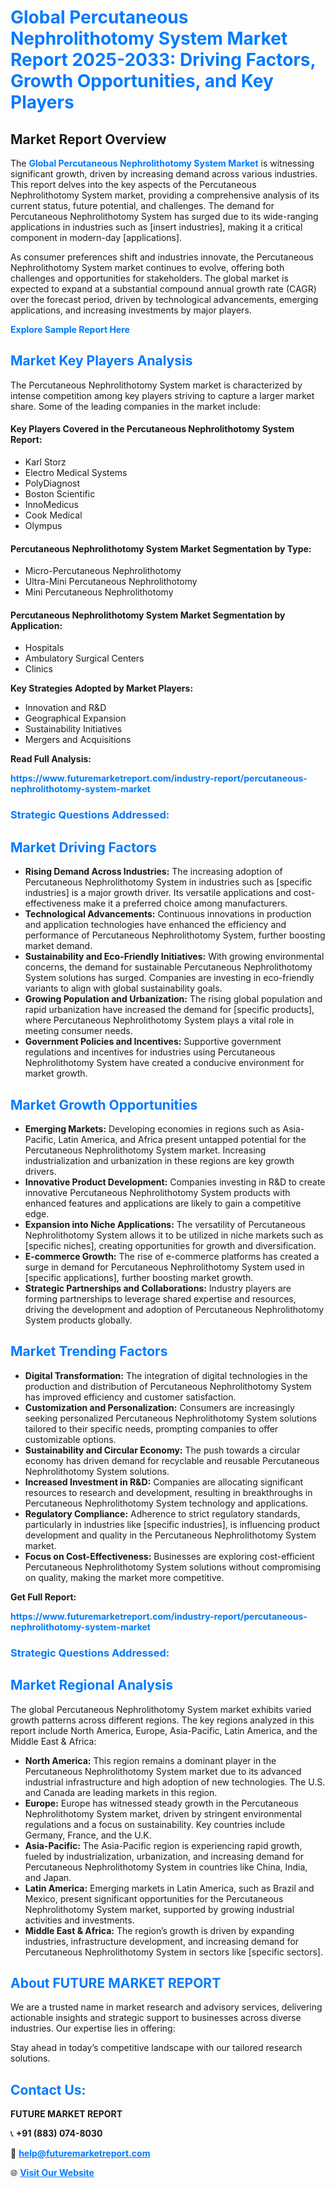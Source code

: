 <h1 style="color: #007BFF;">Global Percutaneous Nephrolithotomy System Market Report 2025-2033: Driving Factors, Growth Opportunities, and Key Players</h1>

<section id="overview">
<h2>Market Report Overview</h2>
<p>The <a href="https://www.futuremarketreport.com/industry-report/percutaneous-nephrolithotomy-system-market" style="color: #007BFF; text-decoration: none;"><strong>Global Percutaneous Nephrolithotomy System Market</strong></a> is witnessing significant growth, driven by increasing demand across various industries. This report delves into the key aspects of the Percutaneous Nephrolithotomy System market, providing a comprehensive analysis of its current status, future potential, and challenges. The demand for Percutaneous Nephrolithotomy System has surged due to its wide-ranging applications in industries such as [insert industries], making it a critical component in modern-day [applications].</p>
<p>As consumer preferences shift and industries innovate, the Percutaneous Nephrolithotomy System market continues to evolve, offering both challenges and opportunities for stakeholders. The global market is expected to expand at a substantial compound annual growth rate (CAGR) over the forecast period, driven by technological advancements, emerging applications, and increasing investments by major players.</p>
</section>

<section id="overview">
<p><a href="https://www.futuremarketreport.com/request-sample/reportId=77201" style="color: #007BFF; text-decoration: none;"><strong>Explore Sample Report Here</strong></a></p>
</section>

<section id="key-players">
<h2 style="color: #007BFF;">Market Key Players Analysis</h2>
<p>The Percutaneous Nephrolithotomy System market is characterized by intense competition among key players striving to capture a larger market share. Some of the leading companies in the market include:</p>
<h4>Key Players Covered in the Percutaneous Nephrolithotomy System Report:</h4>
<ul><li>Karl Storz</li><li>Electro Medical Systems</li><li>PolyDiagnost</li><li>Boston Scientific</li><li>InnoMedicus</li><li>Cook Medical</li><li>Olympus</li></ul>
<h4>Percutaneous Nephrolithotomy System Market Segmentation by Type:</h4>
<ul><li>Micro-Percutaneous Nephrolithotomy</li><li>Ultra-Mini Percutaneous Nephrolithotomy</li><li>Mini Percutaneous Nephrolithotomy</li></ul>

<h4>Percutaneous Nephrolithotomy System Market Segmentation by Application:</h4>
<ul><li>Hospitals</li><li>Ambulatory Surgical Centers</li><li>Clinics</li></ul>
<p><strong>Key Strategies Adopted by Market Players:</strong></p>
<ul>
<li>Innovation and R&D</li>
<li>Geographical Expansion</li>
<li>Sustainability Initiatives</li>
<li>Mergers and Acquisitions</li>
</ul>
</section>

<section>
<p><strong>Read Full Analysis: </strong></p><a href="https://www.futuremarketreport.com/industry-report/percutaneous-nephrolithotomy-system-market" style="color: #007BFF; text-decoration: none;"><strong>https://www.futuremarketreport.com/industry-report/percutaneous-nephrolithotomy-system-market</strong></a>
<h3 style="color: #007BFF;">Strategic Questions Addressed:</h3>
</section>

<section id="driving-factors">
<h2 style="color: #007BFF;">Market Driving Factors</h2>
<ul>
<li><strong>Rising Demand Across Industries:</strong> The increasing adoption of Percutaneous Nephrolithotomy System in industries such as [specific industries] is a major growth driver. Its versatile applications and cost-effectiveness make it a preferred choice among manufacturers.</li>
<li><strong>Technological Advancements:</strong> Continuous innovations in production and application technologies have enhanced the efficiency and performance of Percutaneous Nephrolithotomy System, further boosting market demand.</li>
<li><strong>Sustainability and Eco-Friendly Initiatives:</strong> With growing environmental concerns, the demand for sustainable Percutaneous Nephrolithotomy System solutions has surged. Companies are investing in eco-friendly variants to align with global sustainability goals.</li>
<li><strong>Growing Population and Urbanization:</strong> The rising global population and rapid urbanization have increased the demand for [specific products], where Percutaneous Nephrolithotomy System plays a vital role in meeting consumer needs.</li>
<li><strong>Government Policies and Incentives:</strong> Supportive government regulations and incentives for industries using Percutaneous Nephrolithotomy System have created a conducive environment for market growth.</li>
</ul>
</section>

<section id="growth-opportunities">
<h2 style="color: #007BFF;">Market Growth Opportunities</h2>
<ul>
<li><strong>Emerging Markets:</strong> Developing economies in regions such as Asia-Pacific, Latin America, and Africa present untapped potential for the Percutaneous Nephrolithotomy System market. Increasing industrialization and urbanization in these regions are key growth drivers.</li>
<li><strong>Innovative Product Development:</strong> Companies investing in R&D to create innovative Percutaneous Nephrolithotomy System products with enhanced features and applications are likely to gain a competitive edge.</li>
<li><strong>Expansion into Niche Applications:</strong> The versatility of Percutaneous Nephrolithotomy System allows it to be utilized in niche markets such as [specific niches], creating opportunities for growth and diversification.</li>
<li><strong>E-commerce Growth:</strong> The rise of e-commerce platforms has created a surge in demand for Percutaneous Nephrolithotomy System used in [specific applications], further boosting market growth.</li>
<li><strong>Strategic Partnerships and Collaborations:</strong> Industry players are forming partnerships to leverage shared expertise and resources, driving the development and adoption of Percutaneous Nephrolithotomy System products globally.</li>
</ul>
</section>

<section id="trending-factors">
<h2 style="color: #007BFF;">Market Trending Factors</h2>
<ul>
<li><strong>Digital Transformation:</strong> The integration of digital technologies in the production and distribution of Percutaneous Nephrolithotomy System has improved efficiency and customer satisfaction.</li>
<li><strong>Customization and Personalization:</strong> Consumers are increasingly seeking personalized Percutaneous Nephrolithotomy System solutions tailored to their specific needs, prompting companies to offer customizable options.</li>
<li><strong>Sustainability and Circular Economy:</strong> The push towards a circular economy has driven demand for recyclable and reusable Percutaneous Nephrolithotomy System solutions.</li>
<li><strong>Increased Investment in R&D:</strong> Companies are allocating significant resources to research and development, resulting in breakthroughs in Percutaneous Nephrolithotomy System technology and applications.</li>
<li><strong>Regulatory Compliance:</strong> Adherence to strict regulatory standards, particularly in industries like [specific industries], is influencing product development and quality in the Percutaneous Nephrolithotomy System market.</li>
<li><strong>Focus on Cost-Effectiveness:</strong> Businesses are exploring cost-efficient Percutaneous Nephrolithotomy System solutions without compromising on quality, making the market more competitive.</li>
</ul>
</section>

<section>
<p><strong>Get Full Report: </strong></p><a href="https://www.futuremarketreport.com/industry-report/percutaneous-nephrolithotomy-system-market" style="color: #007BFF; text-decoration: none;"><strong>https://www.futuremarketreport.com/industry-report/percutaneous-nephrolithotomy-system-market</strong></a>
<h3 style="color: #007BFF;">Strategic Questions Addressed:</h3>
</section>


<section id="regional-analysis">
<h2 style="color: #007BFF;">Market Regional Analysis</h2>
<p>The global Percutaneous Nephrolithotomy System market exhibits varied growth patterns across different regions. The key regions analyzed in this report include North America, Europe, Asia-Pacific, Latin America, and the Middle East & Africa:</p>
<ul>
<li><strong>North America:</strong> This region remains a dominant player in the Percutaneous Nephrolithotomy System market due to its advanced industrial infrastructure and high adoption of new technologies. The U.S. and Canada are leading markets in this region.</li>
<li><strong>Europe:</strong> Europe has witnessed steady growth in the Percutaneous Nephrolithotomy System market, driven by stringent environmental regulations and a focus on sustainability. Key countries include Germany, France, and the U.K.</li>
<li><strong>Asia-Pacific:</strong> The Asia-Pacific region is experiencing rapid growth, fueled by industrialization, urbanization, and increasing demand for Percutaneous Nephrolithotomy System in countries like China, India, and Japan.</li>
<li><strong>Latin America:</strong> Emerging markets in Latin America, such as Brazil and Mexico, present significant opportunities for the Percutaneous Nephrolithotomy System market, supported by growing industrial activities and investments.</li>
<li><strong>Middle East & Africa:</strong> The region’s growth is driven by expanding industries, infrastructure development, and increasing demand for Percutaneous Nephrolithotomy System in sectors like [specific sectors].</li>
</ul>
</section>

<footer>
<h2 style="color: #007BFF;">About FUTURE MARKET REPORT</h2>
<p>We are a trusted name in market research and advisory services, delivering actionable insights and strategic support to businesses across diverse industries. Our expertise lies in offering:</p>

<p>Stay ahead in today’s competitive landscape with our tailored research solutions.</p>

<h2 style="color: #007BFF;">Contact Us:</h2>
<p><strong>FUTURE MARKET REPORT</strong></p>
<p>📞 <strong>+91 (883) 074-8030</strong></p>
<p>📧 <strong><a href="mailto:help@futuremarketreport.com" style="color: #007BFF;">help@futuremarketreport.com</a></strong></p>
<p>🌐 <strong><a href="https://www.futuremarketreport.com/" style="color: #007BFF;">Visit Our Website</a></strong></p>
</footer>